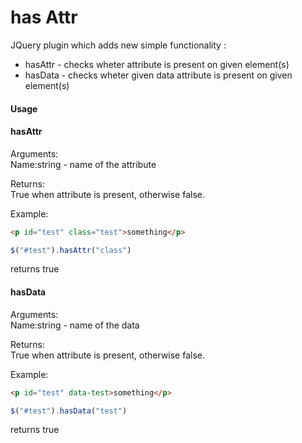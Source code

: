 # has Attr
JQuery plugin which adds new simple functionality :

* hasAttr - checks wheter attribute is present on given element(s)
* hasData - checks wheter given data attribute is present on given element(s)

#### Usage

#### hasAttr
Arguments:\
Name:string - name of the attribute

Returns:\
True when attribute is present, otherwise false.

Example:
```HTML
<p id="test" class="test">something</p>
```
``` JAVASCRIPT
$("#test").hasAttr("class")
```
returns true

#### hasData
Arguments:\
Name:string - name of the data

Returns:\
True when attribute is present, otherwise false.

Example:
```HTML
<p id="test" data-test>something</p>
```
``` JAVASCRIPT
$("#test").hasData("test")
```
returns true



